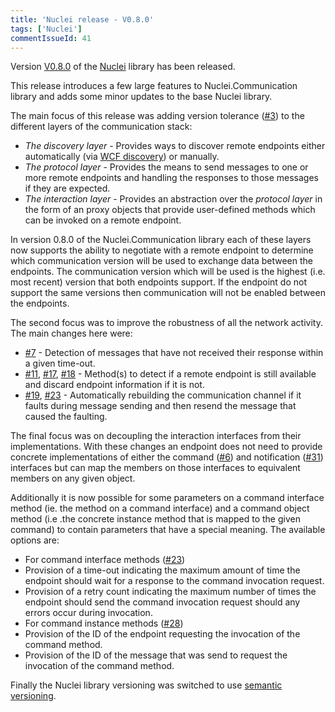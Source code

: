 ```yaml
---
title: 'Nuclei release - V0.8.0'
tags: ['Nuclei']
commentIssueId: 41
---
```


Version [V0.8.0](https://github.com/pvandervelde/Nuclei/releases/tag/0.8.0) of the [Nuclei](/projects/nuclei.html) library has been released. 

This release introduces a few large features to Nuclei.Communication library and adds some minor updates to the base Nuclei library.

The main focus of this release was adding version tolerance ([#3](https://github.com/pvandervelde/Nuclei/issues/3)) to the different layers of the communication stack:

* _The discovery layer_ - Provides ways to discover remote endpoints either automatically (via [WCF discovery][wcf_discovery]) or manually.
* _The protocol layer_ - Provides the means to send messages to one or more remote endpoints and handling the responses to those messages if they are expected.
* _The interaction layer_ -  Provides an abstraction over the _protocol layer_ in the form of an proxy objects that provide user-defined methods which can be invoked on a remote endpoint.

In version 0.8.0 of the Nuclei.Communication library each of these layers now supports the ability to negotiate with a remote endpoint to determine which communication version will be used to exchange data between the endpoints. The  communication version which will be used is the highest (i.e. most recent) version that both endpoints support. If the endpoint do not support the same versions then communication will not be enabled between the endpoints.

The second focus was to improve the robustness of all the network activity. The main changes here were: 

* [#7](https://github.com/pvandervelde/Nuclei/issues/7) - Detection of messages that have not received their response within a given time-out.
* [#11](https://github.com/pvandervelde/Nuclei/issues/11), [#17](https://github.com/pvandervelde/Nuclei/pull/17), [#18](https://github.com/pvandervelde/Nuclei/pull/18) - Method(s) to detect if a remote endpoint is still available and discard endpoint information if it is not.
* [#19](https://github.com/pvandervelde/Nuclei/issues/19), [#23](https://github.com/pvandervelde/Nuclei/issues/23) - Automatically rebuilding the communication channel if it faults during message sending and then resend the message that caused the faulting.

The final focus was on decoupling the interaction interfaces from their implementations. With these changes an endpoint does not need to provide concrete implementations of either the command ([#6](https://github.com/pvandervelde/Nuclei/pull/6)) and notification ([#31](https://github.com/pvandervelde/Nuclei/pull/31)) interfaces but can map the members on those interfaces to equivalent members on any given object.

Additionally it is now possible for some parameters on a command interface method (ie. the method on a command interface) and a command object method (i.e .the concrete instance method that is mapped to the given command) to contain parameters that have a special meaning. The available options are:

* For command interface methods ([#23](https://github.com/pvandervelde/Nuclei/issues/23))
 * Provision of a time-out indicating the maximum amount of time the endpoint should wait for a response to the command invocation request.
 * Provision of a retry count indicating the maximum number of times the endpoint should send the command invocation request should any errors occur during invocation.
* For command instance methods ([#28](https://github.com/pvandervelde/Nuclei/pull/28))
 * Provision of the ID of the endpoint requesting the invocation of the command method.
 * Provision of the ID of the message that was send to request the invocation of the command method.

Finally the Nuclei library versioning was switched to use [semantic versioning](http://semver.org/).

[wcf_discovery]: http://msdn.microsoft.com/en-us/library/dd456782%28v=vs.110%29.aspx